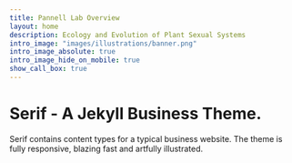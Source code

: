```yaml
---
title: Pannell Lab Overview
layout: home
description: Ecology and Evolution of Plant Sexual Systems
intro_image: "images/illustrations/banner.png"
intro_image_absolute: true
intro_image_hide_on_mobile: true
show_call_box: true
---
```


# Serif - A Jekyll Business Theme.

Serif contains content types for a typical business website. The theme is fully responsive, blazing fast and artfully illustrated.
